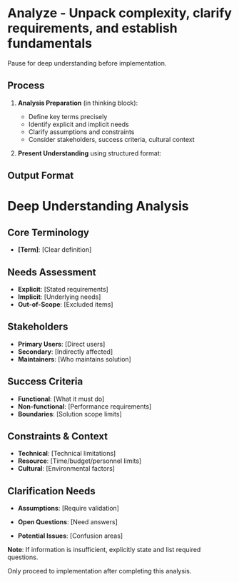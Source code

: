 # Analyze - Unpack complexity, clarify requirements, and establish fundamentals

Pause for deep understanding before implementation.

## Process

1. **Analysis Preparation** (in thinking block):

   - Define key terms precisely
   - Identify explicit and implicit needs
   - Clarify assumptions and constraints
   - Consider stakeholders, success criteria, cultural context

2. **Present Understanding** using structured format:

## Output Format

<analysis-template>

# Deep Understanding Analysis

## Core Terminology

- **[Term]**: [Clear definition]

## Needs Assessment

- **Explicit**: [Stated requirements]
- **Implicit**: [Underlying needs]
- **Out-of-Scope**: [Excluded items]

## Stakeholders

- **Primary Users**: [Direct users]
- **Secondary**: [Indirectly affected]
- **Maintainers**: [Who maintains solution]

## Success Criteria

- **Functional**: [What it must do]
- **Non-functional**: [Performance requirements]
- **Boundaries**: [Solution scope limits]

## Constraints & Context

- **Technical**: [Technical limitations]
- **Resource**: [Time/budget/personnel limits]
- **Cultural**: [Environmental factors]

## Clarification Needs

- **Assumptions**: [Require validation]
- **Open Questions**: [Need answers]
- **Potential Issues**: [Confusion areas]

  </analysis-template>

**Note**: If information is insufficient, explicitly state and list required questions.

Only proceed to implementation after completing this analysis.
